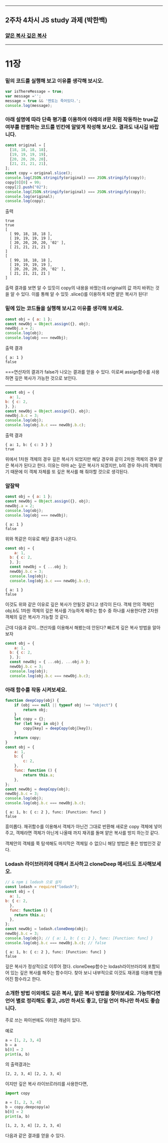 ***

## 2주차 4차시 JS study 과제 (박한백)

### [얕은 복사 깊은 복사](#11장)





***
# 11장
### 밑의 코드를 실행해 보고 이유를 생각해 보시오.

```javascript
var isThereMessage = true;
var message ='';
message = true && '멘토는 죽어있다.';
console.log(message);
```

### 아래 설명에 따라 단축 평가를 이용하여 아래의 if문 처럼 작동하는 true값 여부를 판별하는 코드를 빈칸에 알맞게 작성해 보시오. 결과도 내시길 바랍니다.

```javascript
const original = [
  [18, 18, 18, 18],
  [19, 19, 19, 19],
  [20, 20, 20, 20],
  [21, 21, 21, 21],
];
const copy = original.slice();
console.log(JSON.stringify(original) === JSON.stringify(copy));
copy[0][0] = 99;
copy[2].push("02");
console.log(JSON.stringify(original) === JSON.stringify(copy));
console.log(original);
console.log(copy);
```

출력

```console
true
true
[
  [ 99, 18, 18, 18 ],
  [ 19, 19, 19, 19 ],
  [ 20, 20, 20, 20, '02' ],
  [ 21, 21, 21, 21 ]
]
[
  [ 99, 18, 18, 18 ],
  [ 19, 19, 19, 19 ],
  [ 20, 20, 20, 20, '02' ],
  [ 21, 21, 21, 21 ]
]
```

출력 결과를 보면 알 수 있듯이 copy의 내용을 바꿨는데 original의 값 까지 바뀌는 것을 알 수 있다. 이를 통해 알 수 있듯 .slice()를 이용하게 되면 얕은 복사가 된다!


### 밑에 있는 코드들을 실행해 보시고 이유를 생각해 보세요.

```javascript
const obj = { a: 1 };
const newObj = Object.assign({}, obj);
newObj.a = 2;
console.log(obj);
console.log(obj === newObj);
```

출력 결과

```console
{ a: 1 }
false
```

===연산자의 결과가 false가 나오는 결과를 얻을 수 있다. 이로써 assign함수를 사용하면 깊은 복사가 가능한 것으로 보인다.

***

```javascript
const obj = {
  a: 1,
b: { c: 2,
}, };
const newObj = Object.assign({}, obj);
newObj.b.c = 3;
console.log(obj);
console.log(obj.b.c === newObj.b.c);
```

출력 결과

```console
{ a: 1, b: { c: 3 } }
true
```

위에서 1차원 객체의 경우 깊은 복사가 되었지만 해당 경우와 같이 2차원 객체의 경우 얕은 복사가 된다고 한다.
이유는 아마 a는 깊은 복사가 되겠지만, b의 경우 하나의 객체이기 때문에 이 객체 자체를 또 깊은 복사를 해 줘야할 것으로 생각된다.

### 알잘딱

```javascript
const obj = { a: 1 };
const newObj = Object.assign({}, obj);
newObj.a = 2;
console.log(obj);
console.log(obj === newObj);
```

```console
{ a: 1 }
false
```

위와 똑같은 이유로 해당 결과가 나온다.

```javascript
const obj = {
    a: 1,
  b: { c: 2,
  }, };
  const newObj = { ...obj };
  newObj.b.c = 3;
  console.log(obj);
  console.log(obj.b.c === newObj.b.c);
```

```console
{ a: 1 }
false
```
이것도 위와 같은 이유로 깊은 복사가 안될것 같다고 생각이 든다. 객체 안의 객체인 obj.b도 1차원 객체의 깊은 복사를 가능하게 해주는 함수 중 하나를 사용한다면 2차원 객체의 깊은 복사가 가능할 것 같다. 

근데 다음과 같이...연산자를 이용해서 해봤는데 안된다? 빠르게 깊은 복사 방법을 알아보자

```javascript
const obj = {
    a: 1,
  b: { c: 2,
  }, };
  const newObj = { ...obj, ...obj.b };
  newObj.b.c = 3;
  console.log(obj);
  console.log(obj.b.c === newObj.b.c);
```

### 아래 함수를 작동 시켜보세요.

```Javascript
function deepCopy(obj) {
    if (obj === null || typeof obj !== "object") {
        return obj;
    }
    let copy = {};
    for (let key in obj) {
        copy[key] = deepCopy(obj[key]);
    }
    return copy;
}
const obj = {
    a: 1,
    b: {
        c: 2,
    },
    func: function () {
        return this.a;
    },
};
const newObj = deepCopy(obj);
newObj.b.c = 3;
console.log(obj);
console.log(obj.b.c === newObj.b.c);
```

```console
{ a: 1, b: { c: 2 }, func: [Function: func] }
false
```

흥미롭다. 재귀함수를 이용해서 객체가 아닌건 그대로 반환해 새로운 copy 객체에 넣어주고, 객체라면 객체가 아닌게 나올때 까지 재귀를 돌며 얕은 복사를 방지 하는것 같다.

객체안의 객체를 쭉 탐색해도 마지막은 객체일 수 없으니 해당 방법은 좋은 방법인것 같다.

### Lodash 라이브러리에 대해서 조사하고 cloneDeep 메서드도 조사해보세오.

```javascript
// & npm i lodash 으로 설치
const lodash = require("lodash");
const obj = {
  a: 1,
b: { c: 2,
  },
  func: function () {
    return this.a;
  },
};
const newObj = lodash.cloneDeep(obj);
newObj.b.c = 3;
console.log(obj); // { a: 1, b: { c: 2 }, func: [Function: func] }
console.log(obj.b.c === newObj.b.c); // false
```

```console
{ a: 1, b: { c: 2 }, func: [Function: func] }
false
```

깊은 복사가 정상적으로 이루어 졌다. cloneDeep함수는 lodash라이브러리에 포함되어 있는 깊은 복사를 해주는 함수이다. 찾아 보니 내부적으로 이것도 재귀를 이용해 만들어진 함수라고 한다.

### 소개한 방법 이외에도 깊은 복사, 얕은 복사 방법을 찾아보세요. 가능하다면 언어 별로 정리해도 좋고, JS만 하셔도 좋고, 단일 언어 하나만 하셔도 좋습니다.

주로 쓰는 파이썬에도 이러한 개념이 있다.

예로
```python
a = [1, 2, 3, 4]
b = a
b[0] = 2
print(a, b)
```
의 출력결과는

```
[2, 2, 3, 4] [2, 2, 3, 4]
```

이지만 깊은 복사 라이브르러리를 사용한다면,
```python
import copy

a = [1, 2, 3, 4]
b = copy.deepcopy(a)
b[0] = 2
print(a, b)
```

```
[1, 2, 3, 4] [2, 2, 3, 4]
```

다음과 같은 결과를 얻을 수 있다.